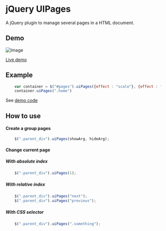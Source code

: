 # jQuery UIPages

A jQuery plugin to manage several pages in a HTML document.

## Demo

![Image](https://gogoprog.github.io/jquery-uipages/video.gif)

[Live demo](http://gogoprog.github.io/jquery-uipages/demo/)

## Example

```javascript
    var container = $("#pages").uiPages({effect : "scale"}, {effect : "scale"});
    container.uiPages(".home")
```

See [demo code](https://github.com/gogoprog/jquery-uipages/blob/master/demo/demo.js)

## How to use

#### Create a group pages

```javascript
    $(".parent_div").uiPages(showArg, hideArg);
```

#### Change current page

##### With absolute index

```javascript
	$(".parent_div").uiPages(1);
```

##### With relative index

```javascript
    $(".parent_div").uiPages("next");
    $(".parent_div").uiPages("previous");
```

##### With CSS selector

```javascript
    $(".parent_div").uiPages(".something");
```
